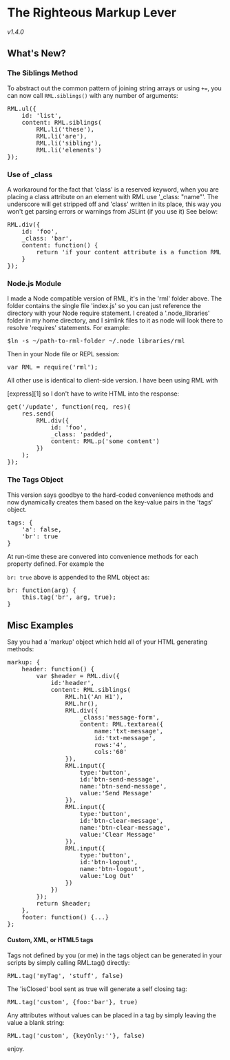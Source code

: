 # The Righteous Markup Lever

*v1.4.0* 
## What's New?

### The Siblings Method

To abstract out the common pattern of joining string arrays or using `+=`, you can now call `RML.siblings()` with any number of arguments:

<pre>RML.ul({
    id: 'list',
    content: RML.siblings(
		RML.li('these'),
		RML.li('are'),
		RML.li('sibling'),
		RML.li('elements')
});
</pre>

### Use of _class

A workaround for the fact that 'class' is a reserved keyword, when you are placing a class attribute on an element with RML use '_class: "name"'. The underscore will get stripped off and 'class' written in its place, this way you won't get parsing errors or warnings from JSLint (if you use it) See below:

<pre>RML.div({
	id: 'foo',
	_class: 'bar',
	content: function() {
		return 'if your content attribute is a function RML will call it for you';
	}
});
</pre>

### Node.js Module

I made a Node compatible version of RML, it's in the 'rml' folder above. The folder contains the single file 'index.js' so you can just reference the directory with your Node require statement. I created a '.node_libraries' folder in my home directory, and I simlink files to it as node will look there to resolve 'requires' statements. For example: 
<pre>$ln -s ~/path-to-rml-folder ~/.node_libraries/rml	
</pre> Then in your Node file or REPL session: 

<pre>var RML = require('rml');	
</pre> All other use is identical to client-side version. I have been using RML with 

[express][1] so I don't have to write HTML into the response: 
<pre>get('/update', function(req, res){
	res.send(
		RML.div({
			id: 'foo',
			_class: 'padded',
			content: RML.p('some content')
		})
	);
});
</pre>

### The Tags Object

This version says goodbye to the hard-coded convenience methods and now dynamically creates them based on the key-value pairs in the 'tags' object. 
<pre>tags: {
    'a': false,
    'br': true
}
</pre> At run-time these are convered into convenience methods for each property defined. For example the 

`br: true` above is appended to the RML object as: 
<pre>br: function(arg) {
	this.tag('br', arg, true);
}
</pre>

## Misc Examples

Say you had a 'markup' object which held all of your HTML generating methods:

<pre>markup: {
	header: function() {
    	var $header = RML.div({
        	id:'header',
        	content: RML.siblings( 
				RML.h1('An H1'),
				RML.hr(),
				RML.div({
          			_class:'message-form',
          			content: RML.textarea({
          				name:'txt-message',
          				id:'txt-message',
          				rows:'4',
          				cols:'60'
        		}),
				RML.input({
          			type:'button',
          			id:'btn-send-message',
          			name:'btn-send-message',
          			value:'Send Message'
        		}),
 				RML.input({
          			type:'button',
          			id:'btn-clear-message',
          			name:'btn-clear-message',
          			value:'Clear Message'
        		}),
				RML.input({
          			type:'button',
          			id:'btn-logout',
          			name:'btn-logout',
          			value:'Log Out'
        		})
      		})
    	});
    	return $header;
	},
	footer: function() {...}
};
</pre>

#### Custom, XML, or HTML5 tags

Tags not defined by you (or me) in the tags object can be generated in your scripts by simply calling RML.tag() directly: 
<pre>RML.tag('myTag', 'stuff', false)</pre> The 'isClosed' bool sent as true will generate a self closing tag: 

<pre>RML.tag('custom', {foo:'bar'}, true)</pre> 

Any attributes without values can be placed in a tag by simply leaving the value a blank string: 

<pre>RML.tag('custom', {keyOnly:''}, false)</pre>

enjoy.

